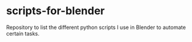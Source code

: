 # scripts-for-blender
Repository to list the different python scripts I use in Blender to automate certain tasks.
